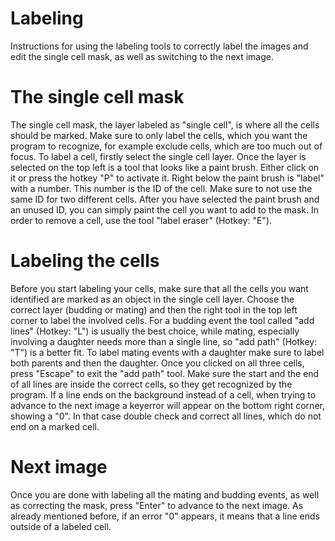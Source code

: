 # Labeling

Instructions for using the labeling tools to correctly label the images and edit the single cell mask, as well as switching to the next image.

# The single cell mask

The single cell mask, the layer labeled as "single cell", is where all the cells should be marked. 
Make sure to only label the cells, which you want the program to recognize, for example exclude cells, which are too much out of focus.
To label a cell, firstly select the single cell layer. Once the layer is selected on the top left is a tool that looks like a paint brush. Either click on it or press the hotkey "P" to activate it.
Right below the paint brush is "label" with a number. This number is the ID of the cell. Make sure to not use the same ID for two different cells.
After you have selected the paint brush and an unused ID, you can simply paint the cell you want to add to the mask.
In order to remove a cell, use the tool "label eraser" (Hotkey: "E").

# Labeling the cells

Before you start labeling your cells, make sure that all the cells you want identified are marked as an object in the single cell layer.
Choose the correct layer (budding or mating) and then the right tool in the top left corner to label the involved cells.
For a budding event the tool called "add lines" (Hotkey: "L") is usually the best choice, while mating, especially involving a daughter needs more than a single line, so "add path" (Hotkey: "T") is a better fit. To label mating events with a daughter make sure to label both parents and then the daughter. Once you clicked on all three cells, press "Escape" to exit the "add path" tool.
Make sure the start and the end of all lines are inside the correct cells, so they get recognized by the program.
If a line ends on the background instead of a cell, when trying to advance to the next image a keyerror will appear on the bottom right corner, showing a "0". In that case double check and correct all lines, which do not end on a marked cell.

# Next image 
Once you are done with labeling all the mating and budding events, as well as correcting the mask, press "Enter" to advance to the next image.
As already mentioned before, if an error "0" appears, it means that a line ends outside of a labeled cell.